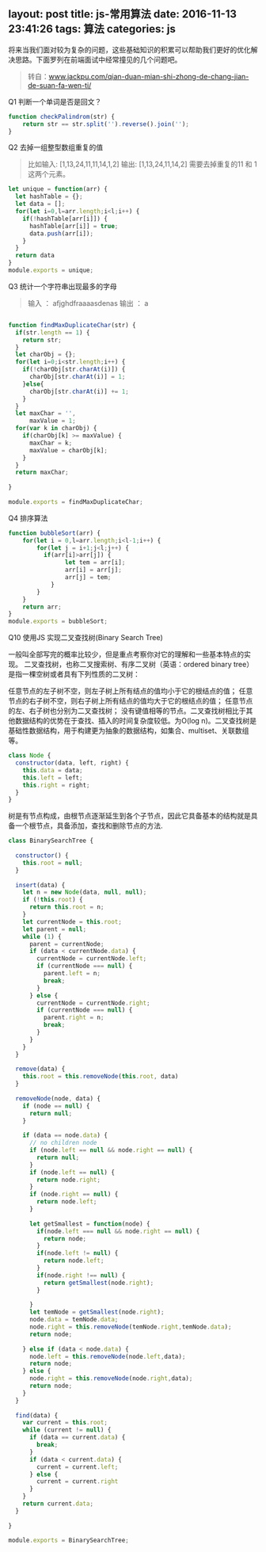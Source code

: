 layout: post
title: js-常用算法
date: 2016-11-13 23:41:26
tags: 算法
categories: js
---
将来当我们面对较为复杂的问题，这些基础知识的积累可以帮助我们更好的优化解决思路。下面罗列在前端面试中经常撞见的几个问题吧。
<!-- more -->
> 转自：www.jackpu.com/qian-duan-mian-shi-zhong-de-chang-jian-de-suan-fa-wen-ti/

Q1 判断一个单词是否是回文？
```javascript
function checkPalindrom(str) {  
    return str == str.split('').reverse().join('');
}
```
Q2 去掉一组整型数组重复的值
> 比如输入: [1,13,24,11,11,14,1,2] 
输出: [1,13,24,11,14,2]
需要去掉重复的11 和 1 这两个元素。

```javascript
let unique = function(arr) {  
  let hashTable = {};
  let data = [];
  for(let i=0,l=arr.length;i<l;i++) {
    if(!hashTable[arr[i]]) {
      hashTable[arr[i]] = true;
      data.push(arr[i]);
    }
  }
  return data
}
module.exports = unique;
```

Q3 统计一个字符串出现最多的字母
> 输入 ： afjghdfraaaasdenas 
输出 ： a

```javascript

function findMaxDuplicateChar(str) {  
  if(str.length == 1) {
    return str;
  }
  let charObj = {};
  for(let i=0;i<str.length;i++) {
    if(!charObj[str.charAt(i)]) {
      charObj[str.charAt(i)] = 1;
    }else{
      charObj[str.charAt(i)] += 1;
    }
  }
  let maxChar = '',
      maxValue = 1;
  for(var k in charObj) {
    if(charObj[k] >= maxValue) {
      maxChar = k;
      maxValue = charObj[k];
    }
  }
  return maxChar;
 
}
 
module.exports = findMaxDuplicateChar;
```

Q4 排序算法
```javascript
function bubbleSort(arr) {  
    for(let i = 0,l=arr.length;i<l-1;i++) {
        for(let j = i+1;j<l;j++) { 
          if(arr[i]>arr[j]) {
                let tem = arr[i];
                arr[i] = arr[j];
                arr[j] = tem;
            }
        }
    }
    return arr;
}
module.exports = bubbleSort;
```

Q10 使用JS 实现二叉查找树(Binary Search Tree)

一般叫全部写完的概率比较少，但是重点考察你对它的理解和一些基本特点的实现。 二叉查找树，也称二叉搜索树、有序二叉树（英语：ordered binary tree）是指一棵空树或者具有下列性质的二叉树：

任意节点的左子树不空，则左子树上所有结点的值均小于它的根结点的值；
任意节点的右子树不空，则右子树上所有结点的值均大于它的根结点的值；
任意节点的左、右子树也分别为二叉查找树；
没有键值相等的节点。二叉查找树相比于其他数据结构的优势在于查找、插入的时间复杂度较低。为O(log n)。二叉查找树是基础性数据结构，用于构建更为抽象的数据结构，如集合、multiset、关联数组等。

```javascript
class Node {  
  constructor(data, left, right) {
    this.data = data;
    this.left = left;
    this.right = right;
  }
}
```
树是有节点构成，由根节点逐渐延生到各个子节点，因此它具备基本的结构就是具备一个根节点，具备添加，查找和删除节点的方法.
```javascript
class BinarySearchTree {
 
  constructor() {
    this.root = null;
  }
 
  insert(data) {
    let n = new Node(data, null, null);
    if (!this.root) {
      return this.root = n;
    }
    let currentNode = this.root;
    let parent = null;
    while (1) {
      parent = currentNode;
      if (data < currentNode.data) {
        currentNode = currentNode.left;
        if (currentNode === null) {
          parent.left = n;
          break;
        }
      } else {
        currentNode = currentNode.right;
        if (currentNode === null) {
          parent.right = n;
          break;
        }
      }
    }
  }
 
  remove(data) {
    this.root = this.removeNode(this.root, data)
  }
 
  removeNode(node, data) {
    if (node == null) {
      return null;
    }
 
    if (data == node.data) {
      // no children node
      if (node.left == null && node.right == null) {
        return null;
      }
      if (node.left == null) {
        return node.right;
      }
      if (node.right == null) {
        return node.left;
      }
 
      let getSmallest = function(node) {
        if(node.left === null && node.right == null) {
          return node;
        }
        if(node.left != null) {
          return node.left;
        }
        if(node.right !== null) {
          return getSmallest(node.right);
        }
 
      }
      let temNode = getSmallest(node.right);
      node.data = temNode.data;
      node.right = this.removeNode(temNode.right,temNode.data);
      return node;
 
    } else if (data < node.data) {
      node.left = this.removeNode(node.left,data);
      return node;
    } else {
      node.right = this.removeNode(node.right,data);
      return node;
    }
  }
 
  find(data) {
    var current = this.root;
    while (current != null) {
      if (data == current.data) {
        break;
      }
      if (data < current.data) {
        current = current.left;
      } else {
        current = current.right
      }
    }
    return current.data;
  }
 
}
 
module.exports = BinarySearchTree;
```